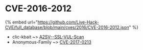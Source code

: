 # CVE-2016-2012
{% embed url="https://github.com/Live-Hack-CVE/full_database/blob/main/cves/2016/CVE-2016-2012.json" %}

* clic-kbait ~> [A2SV--SSL-VUL-Scan](https://www.alice-snow.ru/2016/database/cve-2016-2012/a2sv--ssl-vul-scan-clic-kbait)
* Anonymous-Family ~> [CVE-2017-0213](https://www.alice-snow.ru/2016/database/cve-2016-2012/cve-2017-0213-anonymous-family)